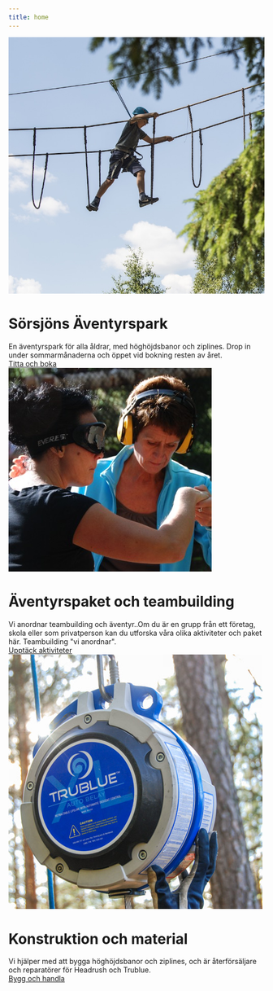 ```yaml
---
title: home
---
```

<html lang="en">



<div id="maincontainer">
<div class="mainsection">
    <div>
    <img src="images/boyclimb.jpg" class="mainpic"> 
    </div>
    <div class="maintext">
    <h1>Sörsjöns Äventyrspark</h1>
    En äventyrspark för alla åldrar, med höghöjdsbanor och ziplines. Drop in under sommarmånaderna och öppet vid bokning resten av året. 
    </div>
    <div class="buttondiv"> <a href="sorsjonsaventyrspark" class="button">Titta och boka</a></div>
</div>

<div class="mainsection">
    <div>
    <img src="images/blinddov.jpg" class="mainpic"> 
    </div>
    <div class="maintext">
    <h1>Äventyrspaket och teambuilding</h1>
Vi anordnar teambuilding och äventyr..Om du är en grupp från ett företag, skola eller som privatperson kan du utforska våra olika aktiviteter och paket här. Teambuilding "vi anordnar". </div>
<div class="buttondiv"> <a href="aktiviteter" class="button">Upptäck aktiviteter</a></div>
</div>

<div class="mainsection">
    <div>
    <img src="images/trublufront.jpg" class="mainpic"> 
    </div>
    <div class="maintext">
    <h1>Konstruktion och material</h1>
    Vi hjälper med att bygga höghöjdsbanor och ziplines, och är återförsäljare och reparatörer för Headrush och Trublue. 
    </div>
    <div class="buttondiv"><a href="konstruktionbutik" class="button">Bygg och handla</a></div>
</div>


